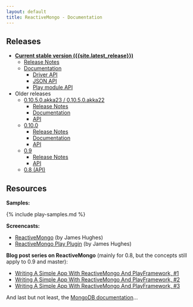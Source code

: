 ```yaml
---
layout: default
title: ReactiveMongo - Documentation
---
```


## Releases

* [**Current stable version ({{site.latest_release}})**](/releases/{{site.latest_major_release}}/documentation/index.html)
  * [Release Notes](/releases/{{site.latest_major_release}}/documentation/release-details.html)
  * [Documentation](/releases/{{site.latest_major_release}}/documentation/index.html)
    * [Driver API](/releases/{{site.latest_major_release}}/api/index.html)
    * [JSON API](/releases/{{site.latest_major_release}}/json-api/index.html)
    * [Play module API](/releases/{{site.latest_major_release}}/play-api/index.html)
* Older releases
  * [0.10.5.0.akka23 / 0.10.5.0.akka22](/releases/0.10.5/documentation/index.html)
    * [Release Notes](/releases/0.10.5/documentation/release-details.html)
    * [Documentation](/releases/0.10.5/documentation/index.html)
    * [API](/releases/0.10.5/api/index.html)
  * [0.10.0](/releases/0.10/documentation/index.html)
    * [Release Notes](/releases/0.10/documentation/release-details.html)
    * [Documentation](/releases/0.10/documentation/index.html)
    * [API](/releases/0.10/api/index.html)
  * [0.9](/releases/0.9/notes.html)
    * [Release Notes](/releases/0.9/notes.html)
    * [API](/releases/0.9/api/index.html)
  * [0.8 (API)](/releases/0.8/api/index.html)

## Resources

**Samples:**

{% include play-samples.md %}

**Screencasts:**

* [ReactiveMongo](http://yobriefca.se/screencasts/004-reactivemongo) (by James Hughes)
* [ReactiveMongo Play Plugin](http://yobriefca.se/screencasts/005-play-reactivemongo) (by James Hughes)

**Blog post series on ReactiveMongo** (mainly for 0.8, but the concepts still apply to 0.9 and master):

* [Writing A Simple App With ReactiveMongo And PlayFramework, #1](http://stephane.godbillon.com/2012/10/18/writing-a-simple-app-with-reactivemongo-and-play-framework-pt-1.html)
* [Writing A Simple App With ReactiveMongo And PlayFramework, #2](http://stephane.godbillon.com/2012/10/29/writing-a-simple-app-with-reactivemongo-and-play-framework-pt-2.html)
* [Writing A Simple App With ReactiveMongo And PlayFramework, #3](http://stephane.godbillon.com/2012/11/28/writing-a-simple-app-with-reactivemongo-and-play-framework-pt-3-gridfs.html)

And last but not least, the [MongoDB documentation](http://docs.mongodb.org)...
